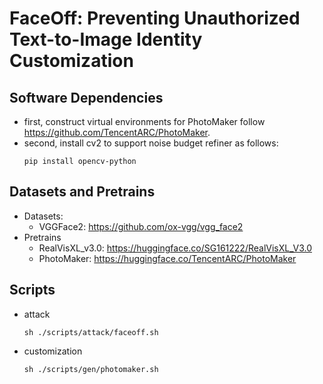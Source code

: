 # FaceOff: Preventing Unauthorized Text-to-Image Identity Customization

## Software Dependencies
- first, construct virtual environments for PhotoMaker follow https://github.com/TencentARC/PhotoMaker.
- second, install cv2 to support noise budget refiner as follows:
    ```
    pip install opencv-python
    ```

## Datasets and Pretrains
- Datasets: 
    - VGGFace2: https://github.com/ox-vgg/vgg_face2
- Pretrains
    - RealVisXL_v3.0: https://huggingface.co/SG161222/RealVisXL_V3.0
    - PhotoMaker: https://huggingface.co/TencentARC/PhotoMaker
## Scripts
- attack
    ```
    sh ./scripts/attack/faceoff.sh
    ```
- customization
    ```
    sh ./scripts/gen/photomaker.sh
    ```